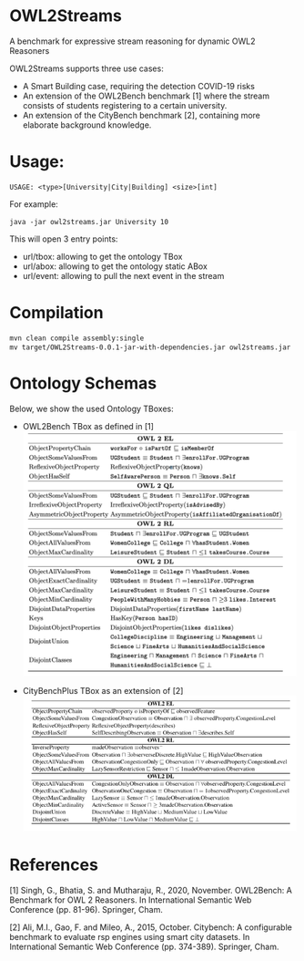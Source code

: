 # OWL2Streams
A benchmark for expressive stream reasoning for dynamic OWL2 Reasoners

OWL2Streams supports three use cases:

- A Smart Building case, requiring the detection COVID-19 risks
- An extension of the OWL2Bench benchmark [1] where the stream consists of students registering to a certain university. 
- An extension of the CityBench benchmark [2], containing more elaborate background knowledge.

# Usage:
```
USAGE: <type>[University|City|Building] <size>[int]
```
For example:
```
java -jar owl2streams.jar University 10
```

This will open 3 entry points:

- url/tbox: allowing to get the ontology TBox
- url/abox: allowing to get the ontology static ABox
- url/event: allowing to pull the next event in the stream

# Compilation
```
mvn clean compile assembly:single
mv target/OWL2Streams-0.0.1-jar-with-dependencies.jar owl2streams.jar
```

# Ontology Schemas
Below, we show the used Ontology TBoxes:

- OWL2Bench TBox as defined in [1]
![OWL2BenchTbox](figs/owl2benchTBox.png "OWL2BenchTbox")

- CityBenchPlus TBox as an extension of [2]
![CitybenchPlusTbox](figs/citybenchplusTbox.png "CityBenchPlusTbox")

# References
[1] Singh, G., Bhatia, S. and Mutharaju, R., 2020, November. OWL2Bench: A Benchmark for OWL 2 Reasoners. In International Semantic Web Conference (pp. 81-96). Springer, Cham.

[2] Ali, M.I., Gao, F. and Mileo, A., 2015, October. Citybench: A configurable benchmark to evaluate rsp engines using smart city datasets. In International Semantic Web Conference (pp. 374-389). Springer, Cham.
